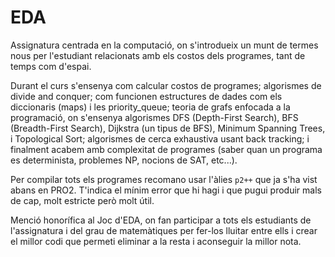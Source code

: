 # EDA
Assignatura centrada en la computació, on s'introdueix un munt de termes nous per l'estudiant relacionats amb els costos dels programes, tant de temps com d'espai.

Durant el curs s'ensenya com calcular costos de programes; algorismes de divide and conquer; com funcionen estructures de dades com els diccionaris (maps) i les priority_queue; teoria de grafs enfocada a la programació, on s'ensenya algorismes DFS (Depth-First Search), BFS (Breadth-First Search), Dijkstra (un tipus de BFS), Minimum Spanning Trees, i Topological Sort; algorismes de cerca exhaustiva usant back tracking; i finalment acabem amb complexitat de programes (saber quan un programa es determinista, problemes NP, nocions de SAT, etc...).

Per compilar tots els programes recomano usar l'àlies ``p2++`` que ja s'ha vist abans en PRO2. T'indica el mínim error que hi hagi i que pugui produir mals de cap, molt estricte però molt útil.

Menció honorífica al Joc d'EDA, on fan participar a tots els estudiants de l'assignatura i del grau de matemàtiques per fer-los lluitar entre ells i crear el millor codi que permeti eliminar a la resta i aconseguir la millor nota.
